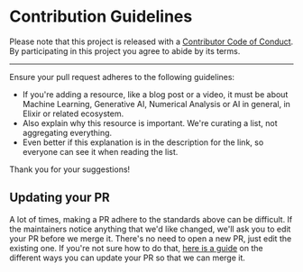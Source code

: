 # Contribution Guidelines

Please note that this project is released with a
[Contributor Code of Conduct](code-of-conduct.md). By participating in this
project you agree to abide by its terms.

---

Ensure your pull request adheres to the following guidelines:

- If you're adding a resource, like a blog post or a video,
  it must be about Machine Learning, Generative AI, Numerical
  Analysis or AI in general, in Elixir or related ecosystem.
- Also explain why this resource is important. We're curating a list,
  not aggregating everything.
- Even better if this explanation is in the description for the link,
  so everyone can see it when
  reading the list.

Thank you for your suggestions!

## Updating your PR

A lot of times, making a PR adhere to the standards above can be difficult.
If the maintainers notice anything that we'd like changed, we'll ask you to
edit your PR before we merge it. There's no need to open a new PR, just edit
the existing one. If you're not sure how to do that,
[here is a guide](https://github.com/RichardLitt/knowledge/blob/master/github/amending-a-commit-guide.md)
on the different ways you can update your PR so that we can merge it.
